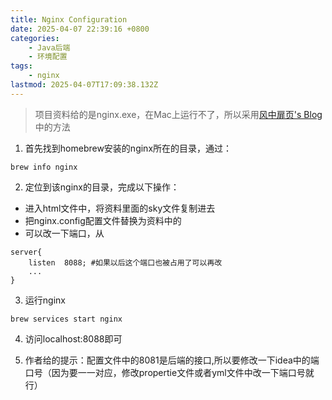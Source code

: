 ```yaml
---
title: Nginx Configuration
date: 2025-04-07 22:39:16 +0800
categories:
    - Java后端
    - 环境配置
tags:
    - nginx
lastmod: 2025-04-07T17:09:38.132Z
---
```


>项目资料给的是nginx.exe，在Mac上运行不了，所以采用[风中扉页's Blog](https://blog.csdn.net/m0_74570541/article/details/133352659)中的方法

1. 首先找到homebrew安装的nginx所在的目录，通过：
```shell
brew info nginx
```

2. 定位到该nginx的目录，完成以下操作：
- 进入html文件中，将资料里面的sky文件复制进去
- 把nginx.config配置文件替换为资料中的
- 可以改一下端口，从
```shell
server{
    listen  8088; #如果以后这个端口也被占用了可以再改
    ...
}
```

3. 运行nginx
```shell
brew services start nginx
```

4. 访问localhost:8088即可

5. 作者给的提示：配置文件中的8081是后端的接口,所以要修改一下idea中的端口号（因为要一一对应，修改propertie文件或者yml文件中改一下端口号就行）